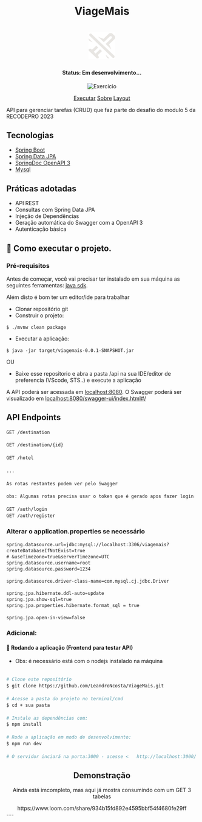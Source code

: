 <h1 align="center"> ViageMais </H1>

<h1 align="center">
        <img src="https://raw.githubusercontent.com/LeandroNcosta/ViageMais/main/images/airplane.svg" width="70px" height="70px" />
</h1>

<h4 align="center">Status: Em desenvolvimento... </h4>

<p align="center">
 <img src="https://img.shields.io/static/v1?label=Tipo&message=Desafio&color=8257E5&labelColor=000000" alt="Exercicio" />
</p>

<p align="center">
 <a href="#-about">Executar</a> 
 <a href="#-Features">Sobre</a> 
 <a href="#-layout">Layout</a> 
</p>

API para gerenciar tarefas (CRUD) que faz parte do desafio do modulo 5 da RECODEPRO 2023

## Tecnologias
 
- [Spring Boot](https://spring.io/projects/spring-boot)
- [Spring Data JPA](https://spring.io/projects/spring-data-jpa)
- [SpringDoc OpenAPI 3](https://springdoc.org/v2/#spring-webflux-support)
- [Mysql](https://dev.mysql.com/downloads/)

## Práticas adotadas

- API REST
- Consultas com Spring Data JPA
- Injeção de Dependências
- Geração automática do Swagger com a OpenAPI 3
- Autenticação básica

## 🚀 Como executar o projeto.

### Pré-requisitos

Antes de começar, você vai precisar ter instalado em sua máquina as seguintes ferramentas: [java sdk](). 

Além disto é bom ter um editor/ide para trabalhar

- Clonar repositório git
- Construir o projeto:
```
$ ./mvnw clean package
```
- Executar a aplicação:
```
$ java -jar target/viagemais-0.0.1-SNAPSHOT.jar
```

OU

-  Baixe esse repositorio e abra a pasta /api na sua IDE/editor de preferencia (VScode, STS..) e execute a aplicação


A API poderá ser acessada em [localhost:8080](http://localhost:8080).
O Swagger poderá ser visualizado em [localhost:8080/swagger-ui/index.html#/](http://localhost:8080/swagger-ui/index.html#/)

## API Endpoints

```markdown
GET /destination 

GET /destination/{id} 

GET /hotel

...

As rotas restantes podem ver pelo Swagger

obs: Algumas rotas precisa usar o token que é gerado apos fazer login

GET /auth/login
GET /auth/register

```

### Alterar o application.properties se necessário

```
spring.datasource.url=jdbc:mysql://localhost:3306/viagemais?createDatabaseIfNotExist=true
# &useTimezone=true&serverTimezone=UTC
spring.datasource.username=root
spring.datasource.password=1234

spring.datasource.driver-class-name=com.mysql.cj.jdbc.Driver

spring.jpa.hibernate.ddl-auto=update
spring.jpa.show-sql=true
spring.jpa.properties.hibernate.format_sql = true

spring.jpa.open-in-view=false
```

### Adicional:

#### 🎲 Rodando a aplicação (Frontend para testar API)

- Obs: é necessário está com o nodejs instalado na máquina

```bash

# Clone este repositório
$ git clone https://github.com/LeandroNcosta/ViageMais.git

# Acesse a pasta do projeto no terminal/cmd
$ cd + sua pasta 

# Instale as dependências com:
$ npm install

# Rode a aplicação em modo de desenvolvimento:
$ npm run dev

# O servidor inciará na porta:3000 - acesse <   http://localhost:3000/ >
```

<div align="center">
    <h2> Demonstração </h2>
        <p>Ainda está imcompleto, mas aqui já mostra consumindo com um GET 3 tabelas</p>
https://www.loom.com/share/934b15fd892e4595bbf54f4680fe29ff
</div>
---
